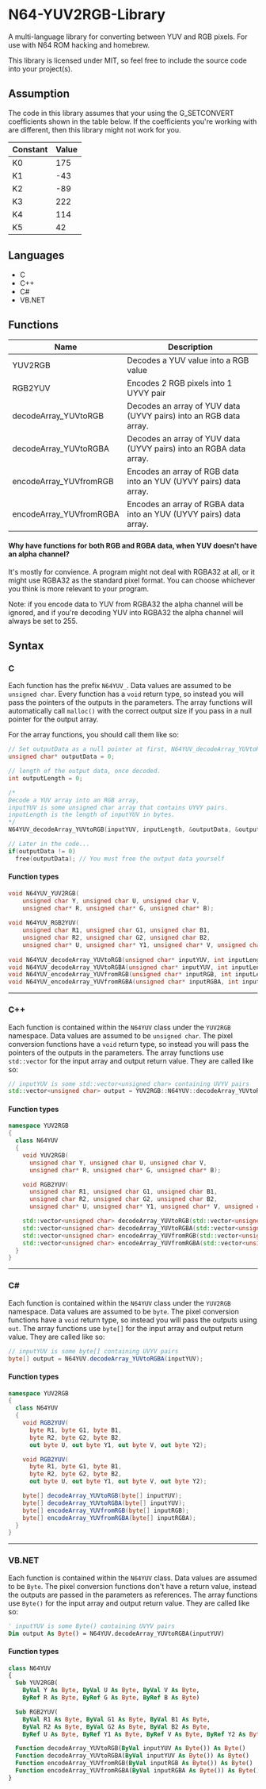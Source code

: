 # N64-YUV2RGB-Library
A multi-language library for converting between YUV and RGB pixels. For use with N64 ROM hacking and homebrew.

This library is licensed under MIT, so feel free to include the source code into your project(s).

## Assumption

The code in this library assumes that your using the G_SETCONVERT coefficients shown in the table below. If the coefficients you're working with are different, then this library might not work for you.

Constant | Value
------------ | -------------
K0 | 175
K1 | -43
K2 | -89
K3 | 222
K4 | 114
K5 | 42

## Languages

* C
* C++
* C#
* VB.NET

## Functions

Name | Description
------------ | -------------
YUV2RGB | Decodes a YUV value into a RGB value
RGB2YUV | Encodes 2 RGB pixels into 1 UYVY pair
decodeArray_YUVtoRGB | Decodes an array of YUV data (UYVY pairs) into an RGB data array.
decodeArray_YUVtoRGBA | Decodes an array of YUV data (UYVY pairs) into an RGBA data array.
encodeArray_YUVfromRGB | Encodes an array of RGB data into an YUV (UYVY pairs) data array.
encodeArray_YUVfromRGBA | Encodes an array of RGBA data into an YUV (UYVY pairs) data array.

#### Why have functions for both RGB and RGBA data, when YUV doesn't have an alpha channel?

It's mostly for convience. A program might not deal with RGBA32 at all, or it might use RGBA32 as the standard pixel format. 
You can choose whichever you think is more relevant to your program. 

Note: if you encode data to YUV from RGBA32 the alpha channel will be 
ignored, and if you're decoding YUV into RGBA32 the alpha channel will always be set to 255.

## Syntax

### C

Each function has the prefix `N64YUV_`. Data values are assumed to be `unsigned char`. Every function has a `void` 
return type, so instead you will pass the pointers of the outputs in the parameters. The array functions will automatically
call `malloc()` with the correct output size if you pass in a null pointer for the output array.

For the array functions, you should call them like so:
```C
// Set outputData as a null pointer at first, N64YUV_decodeArray_YUVtoRGB will call malloc() automatically.
unsigned char* outputData = 0;

// length of the output data, once decoded.
int outputLength = 0;

/* 
Decode a YUV array into an RGB array, 
inputYUV is some unsigned char array that contains UYVY pairs.
inputLength is the length of inputYUV in bytes.
*/
N64YUV_decodeArray_YUVtoRGB(inputYUV, inputLength, &outputData, &outputLength);

// Later in the code...
if(outputData != 0)
  free(outputData); // You must free the output data yourself
```

#### Function types
```C
void N64YUV_YUV2RGB(
	unsigned char Y, unsigned char U, unsigned char V,
	unsigned char* R, unsigned char* G, unsigned char* B);
  
void N64YUV_RGB2YUV(
	unsigned char R1, unsigned char G1, unsigned char B1,
	unsigned char R2, unsigned char G2, unsigned char B2,
	unsigned char* U, unsigned char* Y1, unsigned char* V, unsigned char* Y2);
  
void N64YUV_decodeArray_YUVtoRGB(unsigned char* inputYUV, int inputLength, unsigned char** outputRGB, int* outputLength);
void N64YUV_decodeArray_YUVtoRGBA(unsigned char* inputYUV, int inputLength, unsigned char** outputRGBA, int* outputLength);
void N64YUV_encodeArray_YUVfromRGB(unsigned char* inputRGB, int inputLength, unsigned char** outputYUV, int* outputLength);
void N64YUV_encodeArray_YUVfromRGBA(unsigned char* inputRGBA, int inputLength, unsigned char** outputYUV, int* outputLength);
```
---------------------------------------------
### C++

Each function is contained within the `N64YUV` class under the `YUV2RGB` namespace. 
Data values are assumed to be `unsigned char`. 
The pixel conversion functions have a `void` return type, so instead you will pass the pointers of the outputs in the parameters. 
The array functions use `std::vector` for the input array and output return value.
They are called like so:
```C++
// inputYUV is some std::vector<unsigned char> containing UVYV pairs
std::vector<unsigned char> output = YUV2RGB::N64YUV::decodeArray_YUVtoRGB(inputYUV);
```

#### Function types
```C++
namespace YUV2RGB
{
  class N64YUV
  {
    void YUV2RGB(
      unsigned char Y, unsigned char U, unsigned char V,
      unsigned char* R, unsigned char* G, unsigned char* B);

    void RGB2YUV(
      unsigned char R1, unsigned char G1, unsigned char B1,
      unsigned char R2, unsigned char G2, unsigned char B2,
      unsigned char* U, unsigned char* Y1, unsigned char* V, unsigned char* Y2);

    std::vector<unsigned char> decodeArray_YUVtoRGB(std::vector<unsigned char> inputYUV);
    std::vector<unsigned char> decodeArray_YUVtoRGBA(std::vector<unsigned char> inputYUV);
    std::vector<unsigned char> encodeArray_YUVfromRGB(std::vector<unsigned char> inputRGB);
    std::vector<unsigned char> encodeArray_YUVfromRGBA(std::vector<unsigned char> inputRGBA);
  }
}
```
---------------------------------------------
### C#

Each function is contained within the `N64YUV` class under the `YUV2RGB` namespace. 
Data values are assumed to be `byte`. 
The pixel conversion functions have a `void` return type, so instead you will pass the outputs using `out`. 
The array functions use `byte[]` for the input array and output return value.
They are called like so:
```C#
// inputYUV is some byte[] containing UVYV pairs
byte[] output = N64YUV.decodeArray_YUVtoRGBA(inputYUV);
```

#### Function types
```C#
namespace YUV2RGB
{
  class N64YUV
  {
    void RGB2YUV(
      byte R1, byte G1, byte B1,
      byte R2, byte G2, byte B2,
      out byte U, out byte Y1, out byte V, out byte Y2);

    void RGB2YUV(
      byte R1, byte G1, byte B1,
      byte R2, byte G2, byte B2,
      out byte U, out byte Y1, out byte V, out byte Y2);

    byte[] decodeArray_YUVtoRGB(byte[] inputYUV);
    byte[] decodeArray_YUVtoRGBA(byte[] inputYUV);
    byte[] encodeArray_YUVfromRGB(byte[] inputRGB);
    byte[] encodeArray_YUVfromRGBA(byte[] inputRGBA);
  }
}
```
---------------------------------------------
### VB.NET

Each function is contained within the `N64YUV` class. 
Data values are assumed to be `Byte`. 
The pixel conversion functions don't have a return value, 
instead the outputs are passed in the parameters as references. 
The array functions use `Byte()` for the input array and output return value.
They are called like so:
```vb
' inputYUV is some Byte() containing UVYV pairs
Dim output As Byte() = N64YUV.decodeArray_YUVtoRGBA(inputYUV)
```

#### Function types
```vb
class N64YUV
{
  Sub YUV2RGB(
    ByVal Y As Byte, ByVal U As Byte, ByVal V As Byte, 
    ByRef R As Byte, ByRef G As Byte, ByRef B As Byte)

  Sub RGB2YUV(
    ByVal R1 As Byte, ByVal G1 As Byte, ByVal B1 As Byte, 
    ByVal R2 As Byte, ByVal G2 As Byte, ByVal B2 As Byte, 
    ByRef U As Byte, ByRef Y1 As Byte, ByRef V As Byte, ByRef Y2 As Byte)

  Function decodeArray_YUVtoRGB(ByVal inputYUV As Byte()) As Byte()
  Function decodeArray_YUVtoRGBA(ByVal inputYUV As Byte()) As Byte()
  Function encodeArray_YUVfromRGB(ByVal inputRGB As Byte()) As Byte()
  Function encodeArray_YUVfromRGBA(ByVal inputRGBA As Byte()) As Byte()
}

```
